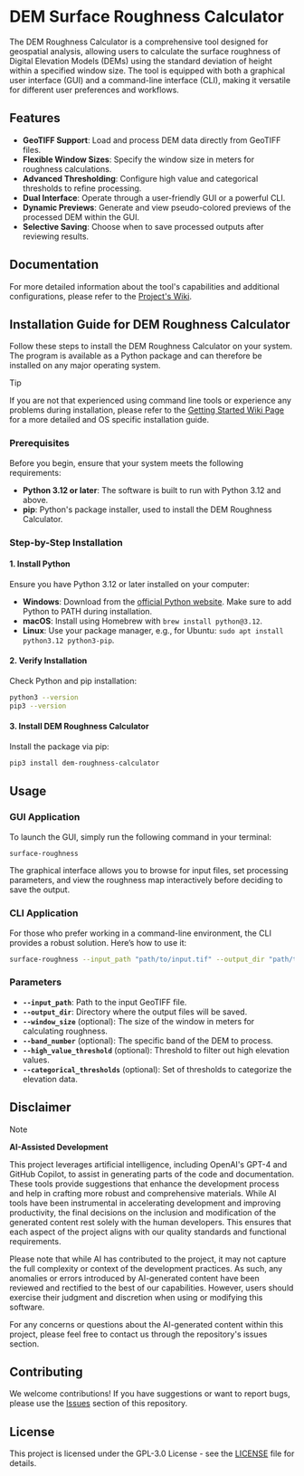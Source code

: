# DEM Surface Roughness Calculator

The DEM Roughness Calculator is a comprehensive tool designed for geospatial analysis, allowing users to calculate the surface roughness of Digital Elevation Models (DEMs) using the standard deviation of height within a specified window size. The tool is equipped with both a graphical user interface (GUI) and a command-line interface (CLI), making it versatile for different user preferences and workflows.

## Features

- **GeoTIFF Support**: Load and process DEM data directly from GeoTIFF files.
- **Flexible Window Sizes**: Specify the window size in meters for roughness calculations.
- **Advanced Thresholding**: Configure high value and categorical thresholds to refine processing.
- **Dual Interface**: Operate through a user-friendly GUI or a powerful CLI.
- **Dynamic Previews**: Generate and view pseudo-colored previews of the processed DEM within the GUI.
- **Selective Saving**: Choose when to save processed outputs after reviewing results.

## Documentation

For more detailed information about the tool's capabilities and additional configurations, 
please refer to the [Project's Wiki](https://github.com/lbatschelet/dem-roughness-calculator/wiki).

## Installation Guide for DEM Roughness Calculator

Follow these steps to install the DEM Roughness Calculator on your system. The program is available
as a Python package and can therefore be installed on any major operating system.

> [!TIP]
> If you are not that experienced using command line tools or experience any problems during installation, please refer to the [Getting Started Wiki Page](https://github.com/lbatschelet/dem-roughness-calculator/wiki/Getting-Started) for a more detailed and OS specific installation guide.

### Prerequisites

Before you begin, ensure that your system meets the following requirements:
- **Python 3.12 or later**: The software is built to run with Python 3.12 and above.
- **pip**: Python's package installer, used to install the DEM Roughness Calculator.

### Step-by-Step Installation

#### 1. Install Python
Ensure you have Python 3.12 or later installed on your computer:
- **Windows**: Download from the [official Python website](https://www.python.org/downloads/). Make sure to add Python to PATH during installation.
- **macOS**: Install using Homebrew with `brew install python@3.12`.
- **Linux**: Use your package manager, e.g., for Ubuntu: `sudo apt install python3.12 python3-pip`.

#### 2. Verify Installation
Check Python and pip installation:
```bash
python3 --version
pip3 --version
```

#### 3. Install DEM Roughness Calculator
Install the package via pip:
```bash
pip3 install dem-roughness-calculator
```

## Usage

### GUI Application

To launch the GUI, simply run the following command in your terminal:

```bash
surface-roughness
```

The graphical interface allows you to browse for input files, set processing parameters, and view the roughness map interactively before deciding to save the output.

### CLI Application

For those who prefer working in a command-line environment, the CLI provides a robust solution. Here’s how to use it:

```bash
surface-roughness --input_path "path/to/input.tif" --output_dir "path/to/output" --window_size 1.0 --band_number 1 --high_value_threshold 1.0 --categorical_thresholds 0.1, 0.2, 0.3
```

### Parameters

- **`--input_path`**: Path to the input GeoTIFF file.
- **`--output_dir`**: Directory where the output files will be saved.
- **`--window_size`** (optional): The size of the window in meters for calculating roughness.
- **`--band_number`** (optional): The specific band of the DEM to process.
- **`--high_value_threshold`** (optional): Threshold to filter out high elevation values.
- **`--categorical_thresholds`** (optional): Set of thresholds to categorize the elevation data.

## Disclaimer

> [!NOTE]
> **AI-Assisted Development**
> 
> This project leverages artificial intelligence, including OpenAI's GPT-4 and GitHub Copilot, to assist in generating parts of the code and documentation. These tools provide suggestions that enhance the development process and help in crafting more robust and comprehensive materials. While AI tools have been instrumental in accelerating development and improving productivity, the final decisions on the inclusion and modification of the generated content rest solely with the human developers. This ensures that each aspect of the project aligns with our quality standards and functional requirements. 
> 
> Please note that while AI has contributed to the project, it may not capture the full complexity or context of the development practices. As such, any anomalies or errors introduced by AI-generated content have been reviewed and rectified to the best of our capabilities. However, users should exercise their judgment and discretion when using or modifying this software. 
> 
> For any concerns or questions about the AI-generated content within this project, please feel free to contact us through the repository's issues section.

## Contributing

We welcome contributions! If you have suggestions or want to report bugs, please use the [Issues](https://github.com/lbatschelet/dem-roughness-calculator/issues) section of this repository.

## License

This project is licensed under the GPL-3.0 License - see the [LICENSE](LICENSE) file for details.
